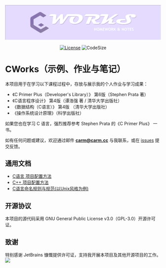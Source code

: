 <div style="text-align:center;">
<img src=".doc/banner.png" alt="项目横幅" />

[![License](https://img.shields.io/github/license/CarmJos/configured)](https://www.gnu.org/licenses/lgpl-3.0.html)
![CodeSize](https://img.shields.io/github/languages/code-size/CarmJos/CWorks)

</div>

# CWorks（示例、作业与笔记）

本项目用于在学习以下课程过程中，存放与展示我的个人作业与学习成果：

- 《C Primer Plus（Developer's Library）》 第6版（Stephen Prata 著）
- 《C语言程序设计》 第4版（谭浩强 著 / 清华大学出版社）
- 《数据结构（C语言）》 第4版 （清华大学出版社）
- 《操作系统设计原理》（科学出版社）

如果您也在学习 C 语言，强烈推荐参考 Stephen Prata 的《C Primer Plus》 一书。

如有任何问题或建议，欢迎通过邮件 [**carm@carm.cc**](mailto:carm@carm.cc) 与我联系，或在 [issues](https://github.com/CarmJos/CWorks/issues/new) 提交反馈。

## 通用文档

- [C语言 项目配置方法](.doc/SETTINGS_C.md)
- [C++ 项目配置方法](.doc/SETTINGS_CPP.md)
- [C语言命名规则与规范(以Unix风格为例)](.doc/NAME_RULES.md)

## 开源协议

本项目的源代码采用 GNU General Public License v3.0（GPL-3.0）开源许可证。

## 致谢

特别感谢 JetBrains 慷慨提供许可证，支持我开展本项目及其他开源项目的工作。
[![](https://resources.jetbrains.com/storage/products/company/brand/logos/jb_beam.svg)](https://www.jetbrains.com/?from=https://github.com/CarmJos/CWorks)
